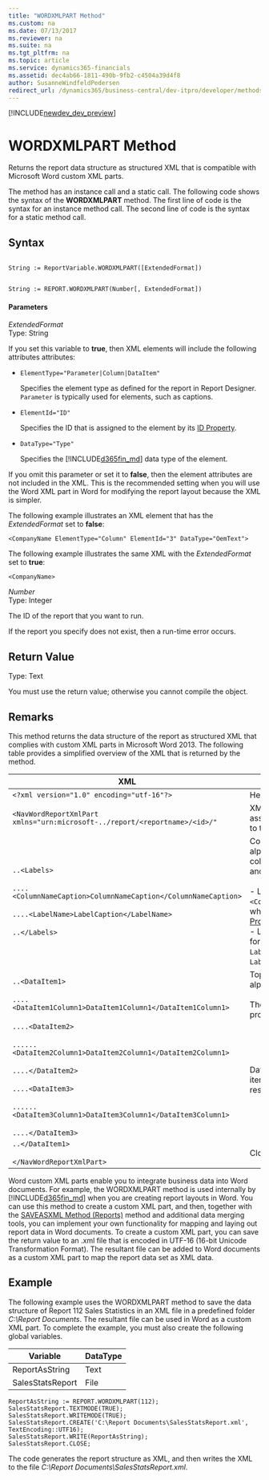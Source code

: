 ```yaml
---
title: "WORDXMLPART Method"
ms.custom: na
ms.date: 07/13/2017
ms.reviewer: na
ms.suite: na
ms.tgt_pltfrm: na
ms.topic: article
ms.service: dynamics365-financials
ms.assetid: dec4ab66-1811-490b-9fb2-c4504a39d4f8
author: SusanneWindfeldPedersen
redirect_url: /dynamics365/business-central/dev-itpro/developer/methods/devenv-al-method-reference
---
```


[!INCLUDE[newdev_dev_preview](../includes/newdev_dev_preview.md)]

# WORDXMLPART Method
Returns the report data structure as structured XML that is compatible with Microsoft Word custom XML parts.  

 The method has an instance call and a static call. The following code shows the syntax of the **WORDXMLPART** method. The first line of code is the syntax for an instance method call. The second line of code is the syntax for a static method call.  

## Syntax  

```  

String := ReportVariable.WORDXMLPART([ExtendedFormat])  
```  

```  

String := REPORT.WORDXMLPART(Number[, ExtendedFormat])  
```  

#### Parameters  
 *ExtendedFormat*  
 Type: String  

 If you set this variable to **true**, then XML elements will include the following attributes attributes:  

-   `ElementType="Parameter|Column|DataItem"`  

     Specifies the element type as defined for the report in Report Designer. `Parameter` is typically used for elements, such as captions.  

-   `ElementId="ID"`  

     Specifies the ID that is assigned to the element by its [ID Property](../properties/devenv-ID-Property.md).  

-   `DataType="Type"`  

     Specifies the [!INCLUDE[d365fin_md](../includes/d365fin_md.md)] data type of the element.  

 If you omit this parameter or set it to **false**, then the element attributes are not included in the XML. This is the recommended setting when you will use the Word XML part in Word for modifying the report layout because the XML is simpler.  

 The following example illustrates an XML element that has the *ExtendedFormat* set to **false**:  

 `<CompanyName ElementType="Column" ElementId="3" DataType="OemText">`  

 The following example illustrates the same XML with the *ExtendedFormat* set to **true**:  

 `<CompanyName>`  

 *Number*  
 Type: Integer  

 The ID of the report that you want to run.   

 If the report you specify does not exist, then a run-time error occurs.  

## Return Value  
 Type: Text  

 You must use the return value; otherwise you cannot compile the object.  

## Remarks  
 This method returns the data structure of the report as structured XML that complies with custom XML parts in Microsoft Word 2013. The following table provides a simplified overview of the XML that is returned by the method.  

|XML|Description|  
|---------|-----------------|  
|`<?xml version="1.0" encoding="utf-16"?>`|Header|  
|`<NavWordReportXmlPart xmlns="urn:microsoft-../report/<reportname>/<id>/"`|XML namespace specification. `<reportname>` is the name assigned to the report object. `<id>` is the ID that is assigned to the report.|  
|`..<Labels>`<br /><br /> `....<ColumnNameCaption>ColumnNameCaption</ColumnNameCaption>`<br /><br /> `....<LabelName>LabelCaption</LabelName>`<br /><br /> `..</Labels>`|Contains all the labels for the report. Labels are listed in alphabetical. The element includes labels that are related to columns that have the [IncludeCaption Property](../properties/devenv-IncludeCaption-Property.md) set to **Yes** and labels that are defined in Report Label Designer.<br /><br /> -   Label elements that are related to columns have the format `<ColumnNameCaption>ColumnNameCaption</ColumnNameCaption>`, where `ColumnName` is determined by the column's [Name Property](../properties/devenv-Name-Property.md).<br />-   Label elements from Report Label Designer have the format `<LabelName>LabelCaption</LableName`, where `LabelName` is determined by the label's [Name Property](../properties/devenv-Name-Property.md) and `LabelCaption` is determined by the label's [Caption Property](../properties/devenv-Caption-Property.md).|  
|`..<DataItem1>`<br /><br /> `....<DataItem1Column1>DataItem1Column1</DataItem1Column1>`|Top-level data item and columns. Columns are listed in alphabetical order.<br /><br /> The element names and values are determined by the Name property of the data item or column.|  
|`....<DataItem2>`<br /><br /> `......<DataItem2Column1>DataItem2Column1</DataItem2Column1>`<br /><br /> `....</DataItem2>`<br /><br /> `....<DataItem3>`<br /><br /> `......<DataItem3Column1>DataItem3Column1</DataItem3Column1>`<br /><br /> `....</DataItem3>`|Data items and columns that are nested in the top-level data item. Columns are listed in alphabetical order under the respective data item.|  
|`..</DataItem1>`<br /><br /> `</NavWordReportXmlPart>`|Closing elements.|  

 Word custom XML parts enable you to integrate business data into Word documents. For example, the WORDXMLPART method is used internally by [!INCLUDE[d365fin_md](../includes/d365fin_md.md)] when you are creating report layouts in Word. You can use this method to create a custom XML part, and then, together with the [SAVEASXML Method \(Reports\)](devenv-SAVEASXML-Method-Reports.md) method and additional data merging tools, you can implement your own functionality for mapping and laying out report data in Word documents. To create a custom XML part, you can save the return value to an .xml file that is encoded in UTF-16 \(16-bit Unicode Transformation Format\). The resultant file can be added to Word documents as a custom XML part to map the report data set as XML data.  

## Example  
 The following example uses the WORDXMLPART method to save the data structure of Report 112 Sales Statistics in an XML file in a predefined folder *C:\\Report Documents*. The resultant file can be used in Word as a custom XML part. To complete the example, you must also create the following global variables.  

|Variable|DataType|  
|--------------|--------------|  
|ReportAsString|Text|  
|SalesStatsReport|File|  

```  
ReportAsString := REPORT.WORDXMLPART(112);  
SalesStatsReport.TEXTMODE(TRUE);  
SalesStatsReport.WRITEMODE(TRUE);  
SalesStatsReport.CREATE('C:\Report Documents\SalesStatsReport.xml', TextEncoding::UTF16);  
SalesStatsReport.WRITE(ReportAsString);  
SalesStatsReport.CLOSE;  
```  

 The code generates the report structure as XML, and then writes the XML to the file *C:\\Report Documents\\SalesStatsReport.xml*.  

<!--Links
## See Also  
 [Designing Word Report Layouts](Designing-Word-Report-Layouts.md)-->
